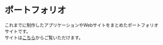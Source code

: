 # ポートフォリオ

これまでに制作したアプリケーションやWebサイトをまとめたポートフォリオサイトです。  
サイトは[こちら](https://s1f10230110.github.io/portfolio/)からご覧いただけます。
